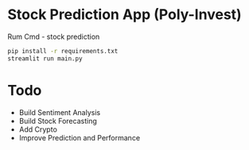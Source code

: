 # Stock Prediction App (Poly-Invest)
Rum Cmd - stock prediction

```sh
pip install -r requirements.txt
streamlit run main.py
```

# Todo

* Build Sentiment Analysis
* Build Stock Forecasting
* Add Crypto
* Improve Prediction and Performance
